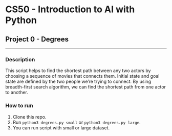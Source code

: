 # **CS50 - Introduction to AI with Python**
## **Project 0 - Degrees**

---
### **Description**
This script helps to find the shortest path between any two actors
by choosing a sequence of movies that connects them. Initial state and goal state are defined by the two people we’re trying to connect. By using breadth-first search algorithm, we can find the shortest path from one actor to another.

### **How to run**
1. Clone this repo.
2. Run `python3 degrees.py small` or `python3 degrees.py large`.
3. You can run script with small or large dataset.
